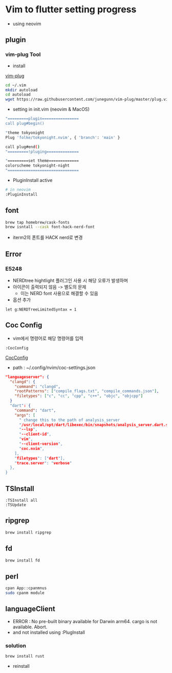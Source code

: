 # Vim to flutter setting progress

- using neovim

## plugin

### vim-plug Tool

- install
  
[vim-plug](https://github.com/junegunn/vim-plug)

```bash
cd ~/.vim
mkdir autoload
cd autoload
wget https://raw.githubusercontent.com/junegunn/vim-plug/master/plug.vim
```

- setting in init.vim (neovim & MacOS)

```bash
"=========plugin================
call plug#begin()

"theme tokyonight
Plug 'folke/tokyonight.nvim', { 'branch': 'main' }

call plug#end()
"=========!pluging==============

"=========set theme=============
colorscheme tokyonight-night
"===============================

```

- PluginInstall active

```bash
# in neovim
:PluginInstall
```

## font

```bash
brew tap homebrew/cask-fonts
brew isntall --cask font-hack-nerd-font
```

- iterm2의 폰트를 HACK nerd로 변경

## Error

### E5248

- NERDtree hightlight 플러그인 사용 시 해당 오류가 발생하며
- 아이콘이 출력되지 않음 -> 별도의 문제
  - 이는 NERD font 사용으로 해결할 수 있음
- 옵션 추가

```vim
let g:NERDTreeLimitedSyntax = 1
```

## Coc Config

- vim에서 명령어로 해당 명령어를 입력

```vim
:CocConfig
```

[CocConfig](https://www.google.com/search?q=vim-go&rlz=1C5CHFA_enKR1017KR1018&oq=vim-go&aqs=chrome..69i57.301j0j7&sourceid=chrome&ie=UTF-8)

- path : ~/.config/nvim/coc-settings.json

```json
"languageserver": {
  "clangd": {
    "command": "clangd",
    "rootPatterns": ["compile_flags.txt", "compile_commands.json"],
    "filetypes": ["c", "cc", "cpp", "c++", "objc", "objcpp"]
  }
  "dart": {
    "command": "dart",
    "args": [
      " change this to the path of analysis_server
      "/usr/local/opt/dart/libexec/bin/snapshots/analysis_server.dart.snapshot",
      "--lsp",
      "--client-id",
      "vim",
      "--client-version",
      "coc.nvim",
    ],
    "filetypes": ["dart"],
    "trace.server": "verbose"
  },
}
```

## TSInstall

```vim
:TSInstall all
:TSUpdate
```

## ripgrep

```bash
brew install ripgrep
```

## fd

```bash
brew install fd
```

## perl

```bash
cpan App::cpanmnus
sudo cpanm module
```

## languageClient

- ERROR : No pre-built binary available for Darwin arm64. cargo is not available. Abort.
- and not installed using :PlugInstall

### solution

```bash
brew install rust
```

- reinstall
